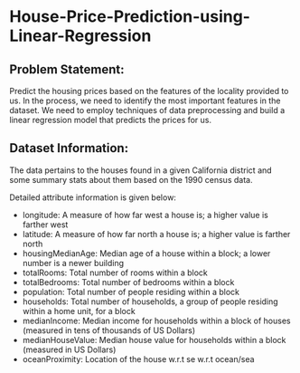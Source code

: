 # House-Price-Prediction-using-Linear-Regression

## Problem Statement:
Predict the housing prices based on the features of the locality provided to us. In the process, we need to identify the most important features in the dataset. We need to employ techniques of data preprocessing and build a linear regression model that predicts the prices for us.

## Dataset Information:
The data pertains to the houses found in a given California district and some summary stats about them based on the 1990 census data.

Detailed attribute information is given below:

- longitude: A measure of how far west a house is; a higher value is farther west
- latitude: A measure of how far north a house is; a higher value is farther north
- housingMedianAge: Median age of a house within a block; a lower number is a newer building
- totalRooms: Total number of rooms within a block
- totalBedrooms: Total number of bedrooms within a block
- population: Total number of people residing within a block
- households: Total number of households, a group of people residing within a home unit, for a block
- medianIncome: Median income for households within a block of houses (measured in tens of thousands of US Dollars)
- medianHouseValue: Median house value for households within a block (measured in US Dollars)
- oceanProximity: Location of the house w.r.t se w.r.t ocean/sea
